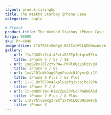 ```yaml
---
layout: produk-casinghp
title: The Weeknd Starboy iPhone Case
categories: apple

# Produk
product-title: The Weeknd Starboy iPhone Case
harga: 90000
sku: hn-4848
image-drive: 1TA7PbtvSmRg3-BXfIxtWCLQDUHmzWerb
gallery:
  - url: 1YaJQG0ViIi4t4PzLxBJFIpIbtqcm5Etn
    title: iPhone 5 / 5s / SE
  - url: 1ygB2kxJ8l2zYvPWw-PKOlOQqLsktzVgU
    title: iPhone 6 / 6s
  - url: 1xaVCRIuWkOag9RgoFtwdcDJOymcQLi7Y
    title: iPhone 6 Plus / 6s Plus
  - url: 1--C_UnT5FOm4JxpluxpfgjvcojMcJ9PA
    title: iPhone 7 / 8
  - url: 1t-eWBXF1Bx-Rim2ZpG5PVLoFPGBN6AGd
    title: iPhone 7 Plus / 8 Plus
  - url: 1TA7PbtvSmRg3-BXfIxtWCLQDUHmzWerb
    title: iPhone X
---
```


